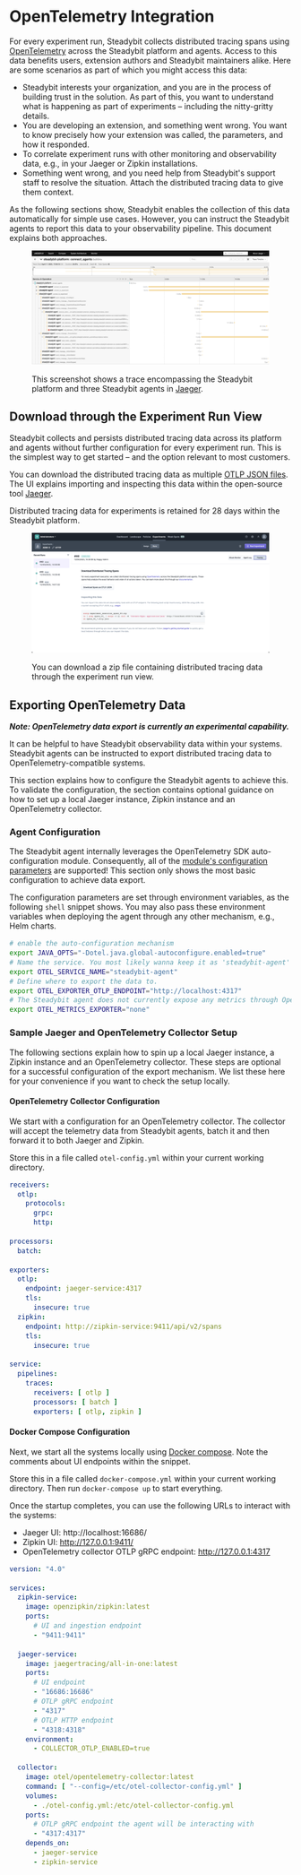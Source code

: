 # OpenTelemetry Integration

For every experiment run, Steadybit collects distributed tracing spans using [OpenTelemetry](https://opentelemetry.io/) across the Steadybit platform and agents. Access to this data benefits users, extension authors and Steadybit maintainers alike. Here are some scenarios as part of which you might access this data:

* Steadybit interests your organization, and you are in the process of building trust in the solution. As part of this, you want to understand what is happening as part of experiments – including the nitty-gritty details.
* You are developing an extension, and something went wrong. You want to know precisely how your extension was called, the parameters, and how it responded.
* To correlate experiment runs with other monitoring and observability data, e.g., in your Jaeger or Zipkin installations.
* Something went wrong, and you need help from Steadybit's support staff to resolve the situation. Attach the distributed tracing data to give them context.

As the following sections show, Steadybit enables the collection of this data automatically for simple use cases. However, you can instruct the Steadybit agents to report this data to your observability pipeline. This document explains both approaches.

<figure><img src="../../.gitbook/assets/traces-jaeger.png" alt=""><figcaption><p>This screenshot shows a trace encompassing the Steadybit platform and three Steadybit agents in <a href="https://www.jaegertracing.io/">Jaeger</a>.</p></figcaption></figure>

## Download through the Experiment Run View

Steadybit collects and persists distributed tracing data across its platform and agents without further configuration for every experiment run. This is the simplest way to get started – and the option relevant to most customers.

You can download the distributed tracing data as multiple [OTLP JSON files](https://opentelemetry.io/docs/reference/specification/protocol/). The UI explains importing and inspecting this data within the open-source tool [Jaeger](https://www.jaegertracing.io/).

Distributed tracing data for experiments is retained for 28 days within the Steadybit platform.

<figure><img src="../../.gitbook/assets/traces-download.png" alt=""><figcaption><p>You can download a zip file containing distributed tracing data through the experiment run view.</p></figcaption></figure>

## Exporting OpenTelemetry Data

_**Note: OpenTelemetry data export is currently an experimental capability.**_

It can be helpful to have Steadybit observability data within your systems. Steadybit agents can be instructed to export distributed tracing data to OpenTelemetry-compatible systems.

This section explains how to configure the Steadybit agents to achieve this. To validate the configuration, the section contains optional guidance on how to set up a local Jaeger instance, Zipkin instance and an OpenTelemetry collector.

### Agent Configuration

The Steadybit agent internally leverages the OpenTelemetry SDK auto-configuration module. Consequently, all of the [module's configuration parameters](https://github.com/open-telemetry/opentelemetry-java/blob/v1.24.0/sdk-extensions/autoconfigure/README.md#sampler) are supported! This section only shows the most basic configuration to achieve data export.

The configuration parameters are set through environment variables, as the following `shell` snippet shows. You may also pass these environment variables when deploying the agent through any other mechanism, e.g., Helm charts.

```bash
# enable the auto-configuration mechanism
export JAVA_OPTS="-Dotel.java.global-autoconfigure.enabled=true"
# Name the service. You most likely wanna keep it as 'steadybit-agent'
export OTEL_SERVICE_NAME="steadybit-agent"
# Define where to export the data to.
export OTEL_EXPORTER_OTLP_ENDPOINT="http://localhost:4317"
# The Steadybit agent does not currently expose any metrics through OpenTelemetry.
export OTEL_METRICS_EXPORTER="none"
```

### Sample Jaeger and OpenTelemetry Collector Setup

The following sections explain how to spin up a local Jaeger instance, a Zipkin instance and an OpenTelemetry collector. These steps are optional for a successful configuration of the export mechanism. We list these here for your convenience if you want to check the setup locally.

#### OpenTelemetry Collector Configuration

We start with a configuration for an OpenTelemetry collector. The collector will accept the telemetry data from Steadybit agents, batch it and then forward it to both Jaeger and Zipkin.

Store this in a file called `otel-config.yml` within your current working directory.

```yaml
receivers:
  otlp:
    protocols:
      grpc:
      http:

processors:
  batch:

exporters:
  otlp:
    endpoint: jaeger-service:4317
    tls:
      insecure: true
  zipkin:
    endpoint: http://zipkin-service:9411/api/v2/spans
    tls:
      insecure: true

service:
  pipelines:
    traces:
      receivers: [ otlp ]
      processors: [ batch ]
      exporters: [ otlp, zipkin ]
```

#### Docker Compose Configuration

Next, we start all the systems locally using [Docker compose](https://docs.docker.com/compose/). Note the comments about UI endpoints within the snippet.

Store this in a file called `docker-compose.yml` within your current working directory. Then run `docker-compose up` to start everything.&#x20;

Once the startup completes, you can use the following URLs to interact with the systems:

* Jaeger UI: http://localhost:16686/
* Zipkin UI: http://127.0.0.1:9411/
* OpenTelemetry collector OTLP gRPC endpoint: http://127.0.0.1:4317

```yaml
version: "4.0"

services:
  zipkin-service:
    image: openzipkin/zipkin:latest
    ports:
      # UI and ingestion endpoint
      - "9411:9411"

  jaeger-service:
    image: jaegertracing/all-in-one:latest
    ports:
      # UI endpoint
      - "16686:16686"
      # OTLP gRPC endpoint
      - "4317"
      # OTLP HTTP endpoint
      - "4318:4318"
    environment:
      - COLLECTOR_OTLP_ENABLED=true

  collector:
    image: otel/opentelemetry-collector:latest
    command: [ "--config=/etc/otel-collector-config.yml" ]
    volumes:
      - ./otel-config.yml:/etc/otel-collector-config.yml
    ports:
      # OTLP gRPC endpoint the agent will be interacting with
      - "4317:4317"
    depends_on:
      - jaeger-service
      - zipkin-service
```
